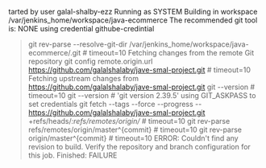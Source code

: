 tarted by user galal-shalby-ezz
Running as SYSTEM
Building in workspace /var/jenkins_home/workspace/java-ecommerce
The recommended git tool is: NONE
using credential githube-credintial
 > git rev-parse --resolve-git-dir /var/jenkins_home/workspace/java-ecommerce/.git # timeout=10
Fetching changes from the remote Git repository
 > git config remote.origin.url https://github.com/galalshalaby/jave-smal-project.git # timeout=10
Fetching upstream changes from https://github.com/galalshalaby/jave-smal-project.git
 > git --version # timeout=10
 > git --version # 'git version 2.39.5'
using GIT_ASKPASS to set credentials 
 > git fetch --tags --force --progress -- https://github.com/galalshalaby/jave-smal-project.git +refs/heads/*:refs/remotes/origin/* # timeout=10
 > git rev-parse refs/remotes/origin/master^{commit} # timeout=10
 > git rev-parse origin/master^{commit} # timeout=10
ERROR: Couldn't find any revision to build. Verify the repository and branch configuration for this job.
Finished: FAILURE
